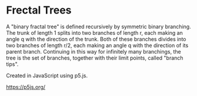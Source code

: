 # Frectal Trees

A "binary fractal tree" is defined recursively by symmetric binary branching. The trunk of length 1 splits into two branches of length r, each making an angle q with the direction of the trunk. Both of these branches divides into two branches of length r/2, each making an angle q with the direction of its parent branch. Continuing in this way for infinitely many branchings, the tree is the set of branches, together with their limit points, called "branch tips".

Created in JavaScript using p5.js.

https://p5js.org/
